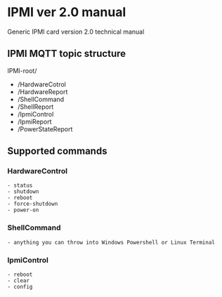 # IPMI ver 2.0 manual
Generic IPMI card version 2.0 technical manual

## IPMI MQTT topic structure

IPMI-root/
- /HardwareCotrol
- /HardwareReport
- /ShellCommand
- /ShellReport
- /IpmiControl
- /IpmiReport
- /PowerStateReport

## Supported commands

### HardwareControl
    - status
    - shutdown
    - reboot
    - force-shutdown
    - power-on

### ShellCommand
    - anything you can throw into Windows Powershell or Linux Terminal

### IpmiControl
    - reboot
    - clear
    - config
